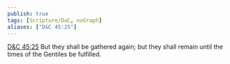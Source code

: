 ```yaml
---
publish: true
tags: [Scripture/DaC, noGraph]
aliases: ["D&C 45:25"]
---
```

[D&C 45:25](https://churchofjesuschrist.org/study/scriptures/dc-testament/dc/45?lang=eng&id=p25#p25) But they shall be gathered again; but they shall remain until the times of the Gentiles be fulfilled.
